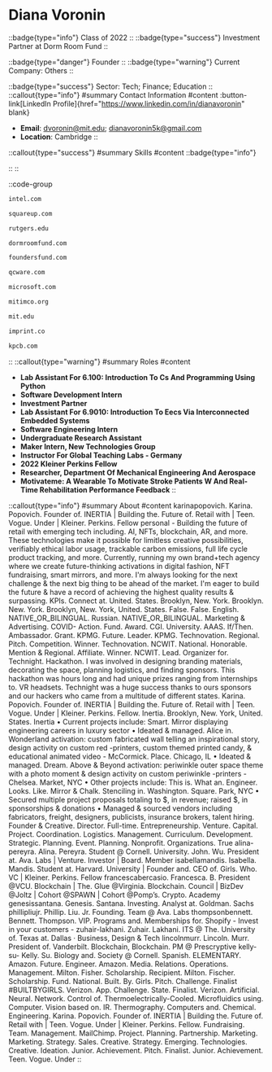 # Diana Voronin
::badge{type="info"}
Class of 2022
::
::badge{type="success"}
Investment Partner at Dorm Room Fund
::

::badge{type="danger"}
Founder
::
::badge{type="warning"}
Current Company: Others
::

::badge{type="success"}
Sector: Tech; Finance; Education
::
::callout{type="info"}
#summary
Contact Information
#content
:button-link[LinkedIn Profile]{href="https://www.linkedin.com/in/dianavoronin" blank}
- **Email**: dvoronin@mit.edu; dianavoronin5k@gmail.com
- **Location**: Cambridge
::

::callout{type="success"}
#summary
Skills
#content
::badge{type="info"}

::
::

::code-group
```bash [Intel]
intel.com
```
```bash [Square]
squareup.com
```
```bash [Rutgers University]
rutgers.edu
```
```bash [Dorm Room Fund]
dormroomfund.com
```
```bash [Founders Fund]
foundersfund.com
```
```bash [QC Ware]
qcware.com
```
```bash [Microsoft]
microsoft.com
```
```bash [MITIMCo]
mitimco.org
```
```bash [Massachusetts Institute of Technology]
mit.edu
```
```bash [Imprint]
imprint.co
```
```bash [Kleiner Perkins Caufield & Byers]
kpcb.com
```
::
::callout{type="warning"}
#summary
Roles
#content
- **Lab Assistant For 6.100: Introduction To Cs And Programming Using Python**
- **Software Development Intern**
- **Investment Partner**
- **Lab Assistant For 6.9010: Introduction To Eecs Via Interconnected Embedded Systems**
- **Software Engineering Intern**
- **Undergraduate Research Assistant**
- **Maker Intern, New Technologies Group**
- **Instructor For Global Teaching Labs - Germany**
- **2022 Kleiner Perkins Fellow**
- **Researcher, Department Of Mechanical Engineering And Aerospace**
- **Motivateme: A Wearable To Motivate Stroke Patients W And Real-Time Rehabilitation Performance Feedback**
::

::callout{type="info"}
#summary
About
#content
karinapopovich. Karina. Popovich. Founder of. INERTIA | Building the. Future of. Retail with | Teen. Vogue. Under | Kleiner. Perkins. Fellow personal - Building the future of retail with emerging tech including. AI, NFTs, blockchain, AR, and more. These technologies make it possible for limitless creative possibilities, verifiably ethical labor usage, trackable carbon emissions, full life cycle product tracking, and more. Currently, running my own brand+tech agency where we create future-thinking activations in digital fashion, NFT fundraising, smart mirrors, and more. I'm always looking for the next challenge & the next big thing to be ahead of the market. I'm eager to build the future & have a record of achieving the highest quality results & surpassing. KPIs. Connect at. United. States. Brooklyn, New. York. Brooklyn. New. York. Brooklyn, New. York, United. States. False. False. English. NATIVE_OR_BILINGUAL. Russian. NATIVE_OR_BILINGUAL. Marketing & Advertising. COVID- Action. Fund. Award. CGI. University. AAAS. If/Then. Ambassador. Grant. KPMG. Future. Leader. KPMG. Technovation. Regional. Pitch. Competition. Winner. Technovation. NCWIT. National. Honorable. Mention & Regional. Affiliate. Winner. NCWIT. Lead. Organizer for. Technight. Hackathon. I was involved in designing branding materials, decorating the space, planning logistics, and finding sponsors. This hackathon was hours long and had unique prizes ranging from internships to. VR headsets. Technight was a huge success thanks to ours sponsors and our hackers who came from a multitude of different states. Karina. Popovich. Founder of. INERTIA | Building the. Future of. Retail with | Teen. Vogue. Under | Kleiner. Perkins. Fellow. Inertia. Brooklyn, New. York, United. States. Inertia • Current projects include: Smart. Mirror displaying engineering careers in luxury sector • Ideated & managed. Alice in. Wonderland activation: custom fabricated wall telling an inspirational story, design activity on custom red -printers, custom themed printed candy, & educational animated video - McCormick. Place. Chicago, IL • Ideated & managed. Dream. Above & Beyond activation: periwinkle outer space theme with a photo moment & design activity on custom periwinkle -printers - Chelsea. Market, NYC • Other projects include: This is. What an. Engineer. Looks. Like. Mirror & Chalk. Stenciling in. Washington. Square. Park, NYC • Secured multiple project proposals totaling to $, in revenue; raised $, in sponsorships & donations • Managed & sourced vendors including fabricators, freight, designers, publicists, insurance brokers, talent hiring. Founder & Creative. Director. Full-time. Entrepreneurship. Venture. Capital. Project. Coordination. Logistics. Management. Curriculum. Development. Strategic. Planning. Event. Planning. Nonprofit. Organizations. True alina-pereyra. Alina. Pereyra. Student @ Cornell. University. John. Wu. President at. Ava. Labs | Venture. Investor | Board. Member isabellamandis. Isabella. Mandis. Student at. Harvard. University | Founder and. CEO of. Girls. Who. VC | Kleiner. Perkins. Fellow francescabercasio. Francesca. B. President @VCU. Blockchain | The. Glue @Virginia. Blockchain. Council | BizDev @Joltz | Cohort @SPAWN | Cohort @Pomp’s. Crypto. Academy genesissantana. Genesis. Santana. Investing. Analyst at. Goldman. Sachs phillipliujr. Phillip. Liu. Jr. Founding. Team @ Ava. Labs thompsonbennett. Bennett. Thompson. VIP. Programs and. Memberships for. Shopify - Invest in your customers - zuhair-lakhani. Zuhair. Lakhani. ITS @ The. University of. Texas at. Dallas · Business, Design & Tech lincolnmurr. Lincoln. Murr. President of. Vanderbilt. Blockchain, Blockchain. PM @ Prescryptive kelly-su- Kelly. Su. Biology and. Society @ Cornell. Spanish. ELEMENTARY. Amazon. Future. Engineer. Amazon. Media. Relations. Operations. Management. Milton. Fisher. Scholarship. Recipient. Milton. Fischer. Scholarship. Fund. National. Built. By. Girls. Pitch. Challenge. Finalist #BUILTBYGIRLS. Verizon. App. Challenge. State. Finalist. Verizon. Artificial. Neural. Network. Control of. Thermoelectrically-Cooled. Microfluidics using. Computer. Vision based on. IR. Thermography. Computers and. Chemical. Engineering. Karina. Popovich. Founder of. INERTIA | Building the. Future of. Retail with | Teen. Vogue. Under | Kleiner. Perkins. Fellow. Fundraising. Team. Management. MailChimp. Project. Planning. Partnership. Marketing. Marketing. Strategy. Sales. Creative. Strategy. Emerging. Technologies. Creative. Ideation. Junior. Achievement. Pitch. Finalist. Junior. Achievement. Teen. Vogue. Under
::
